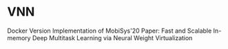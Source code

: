 # VNN
Docker Version Implementation of MobiSys'20 Paper: Fast and Scalable In-memory Deep Multitask Learning via Neural Weight Virtualization 
